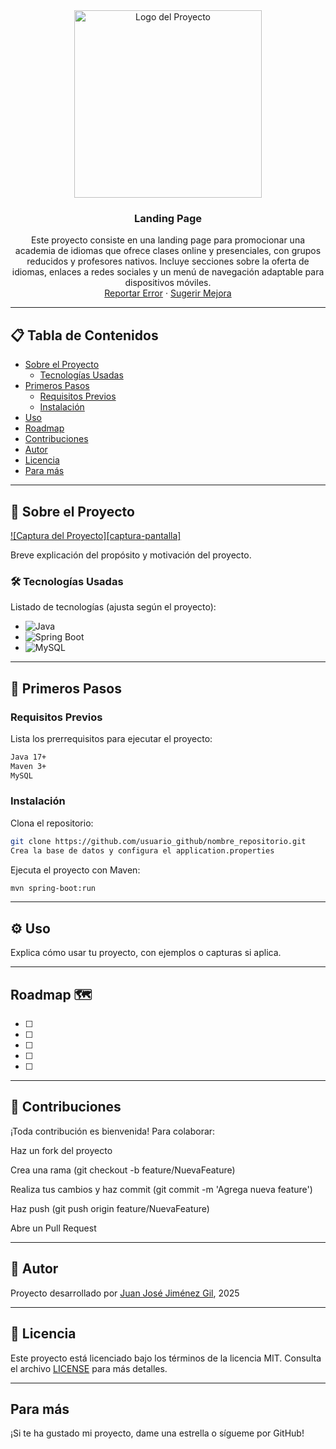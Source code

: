 <!-- LOGO -->
<div align="center">
  <a href="https://github.com/usuario_github/nombre_repositorio">
    <img src="https://github.com/user-attachments/assets/9feade9b-18c4-45c9-86da-2edabfb67610" alt="Logo del Proyecto" width="300" height="300">
  </a>

  <h3 align="center">Landing Page</h3>

  <p align="center">
    Este proyecto consiste en una landing page para promocionar una academia de idiomas que ofrece clases online y presenciales, con grupos reducidos y profesores nativos. Incluye secciones sobre la oferta de idiomas, enlaces a redes sociales y un menú de navegación adaptable para dispositivos móviles.
    <br/>
    <a href="https://github.com/JuanjoJmnz/LandingPage/issues">Reportar Error</a>
    ·
    <a href="https://github.com/JuanjoJmnz/LandingPage/issues">Sugerir Mejora</a>
  </p>
</div>

---

## 📋 Tabla de Contenidos

- [Sobre el Proyecto](#sobre-el-proyecto)
  - [Tecnologías Usadas](#tecnologias-usadas)
- [Primeros Pasos](#primeros-pasos)
  - [Requisitos Previos](#requisitos-previos)
  - [Instalación](#instalacion)
- [Uso](#uso)
- [Roadmap](#roadmap)
- [Contribuciones](#contribuciones)
- [Autor](#autor)
- [Licencia](#licencia)
- [Para más](#para-mas)

---

## 🧾 Sobre el Proyecto

[![Captura del Proyecto][captura-pantalla]](https://example.com)

Breve explicación del propósito y motivación del proyecto.



### 🛠️ Tecnologías Usadas

Listado de tecnologías (ajusta según el proyecto):

* ![Java](https://img.shields.io/badge/Java-ED8B00?style=for-the-badge&logo=java&logoColor=white)
* ![Spring Boot](https://img.shields.io/badge/SpringBoot-6DB33F?style=for-the-badge&logo=springboot&logoColor=white)
* ![MySQL](https://img.shields.io/badge/MySQL-005C84?style=for-the-badge&logo=mysql&logoColor=white)


---

## 🚀 Primeros Pasos

### Requisitos Previos

Lista los prerrequisitos para ejecutar el proyecto:

```sh
Java 17+
Maven 3+
MySQL
```

### Instalación
Clona el repositorio:

```sh
git clone https://github.com/usuario_github/nombre_repositorio.git
Crea la base de datos y configura el application.properties
```

Ejecuta el proyecto con Maven:

```sh
mvn spring-boot:run
```

---

## ⚙️ Uso
Explica cómo usar tu proyecto, con ejemplos o capturas si aplica.

---

## Roadmap 🗺️ 

- [ ] 
- [ ]  
- [ ] 
- [ ] 
- [ ]  


---

## 🤝 Contribuciones
¡Toda contribución es bienvenida! Para colaborar:

Haz un fork del proyecto

Crea una rama (git checkout -b feature/NuevaFeature)

Realiza tus cambios y haz commit (git commit -m 'Agrega nueva feature')

Haz push (git push origin feature/NuevaFeature)

Abre un Pull Request

---

## 🙋 Autor

Proyecto desarrollado por [Juan José Jiménez Gil](https://github.com/JuanjoJmnz), 2025

---

## 📄 Licencia

Este proyecto está licenciado bajo los términos de la licencia MIT. Consulta el archivo [LICENSE](LICENSE) para más detalles.

---

## Para más

¡Si te ha gustado mi proyecto, dame una estrella o sígueme por GitHub!
